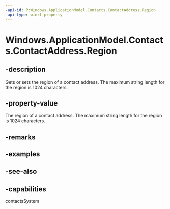```yaml
---
-api-id: P:Windows.ApplicationModel.Contacts.ContactAddress.Region
-api-type: winrt property
---
```


<!-- Property syntax
public string Region { get;  set; }
-->

# Windows.ApplicationModel.Contacts.ContactAddress.Region

## -description
Gets or sets the region of a contact address. The maximum string length for the region is 1024 characters.

## -property-value
The region of a contact address. The maximum string length for the region is 1024 characters.

## -remarks

## -examples

## -see-also

## -capabilities
contactsSystem
